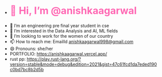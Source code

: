 - <h1 style="color:hotpink; font-size:32px;">👋 Hi, I’m @anishkaagarwal</h1>
- 👀 I’m an engineering pre final year student in cse
- 🌱 I’m interested in the Data Analysis and AI, ML fields
- 💞️ I’m looking to work for the women of our country
- 📫 How to reach me: EmailId anishkaagarwal998@gmail.com
- 😄 Pronouns: she/her
- PORTFOLIO: https://anishkaagarwal.vercel.app/
- rust pp: https://play.rust-lang.org/?version=stable&mode=debug&edition=2021&gist=47c61fcd1da7eded190c0bd7bc8b2d5b

<!---
anishkaagarwal/anishkaagarwal is a ✨ special ✨ repository because its `README.md` (this file) appears on your GitHub profile.
You can click the Preview link to take a look at your changes.
--->
